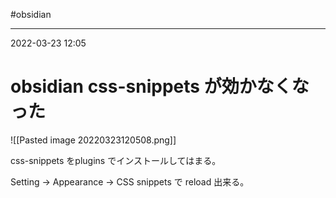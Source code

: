 #obsidian 

---
2022-03-23  12:05

# obsidian   css-snippets が効かなくなった

![[Pasted image 20220323120508.png]]

css-snippets をplugins でインストールしてはまる。

Setting -> Appearance -> CSS snippets で reload 出来る。


